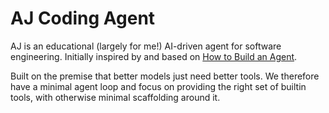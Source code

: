 # AJ Coding Agent

AJ is an educational (largely for me!) AI-driven agent for software
engineering. Initially inspired by and based on [How to Build an
Agent](https://ampcode.com/how-to-build-an-agent).

Built on the premise that better models just need better tools. We therefore
have a minimal agent loop and focus on providing the right set of builtin
tools, with otherwise minimal scaffolding around it.

